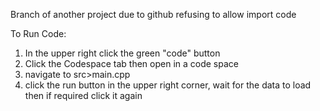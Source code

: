 Branch of another project due to github refusing to allow import code

To Run Code:
1. In the upper right click the green "code" button
2. Click the Codespace tab then open in a code space
3. navigate to src>main.cpp
4. click the run button in the upper right corner, wait for the data to load then if required click it again
